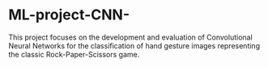 # ML-project-CNN-
This project focuses on the development and evaluation of Convolutional Neural Networks for the classification of hand gesture images representing the classic Rock-Paper-Scissors game.
